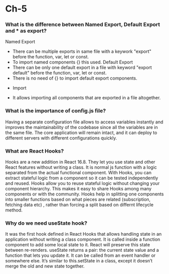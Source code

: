 # Ch-5

### What is the difference between Named Export, Default Export and * as export?
Named Export
- There can be multiple exports in same file with a keywork "export" before the function, var, let or const.
- To import named components {} this used.
Default Export
- There can be only one default export in a file with keyword "export default" before the function, var, let or const.
- There is no need of {} to import default export components.

* Import
- It allows importing all components that are exported in a file altogether.


### What is the importance of config.js file?
Having a separate configuration file allows to access variables instantly and improves the maintainability of the codebase since all the variables are in the same file. The core application will remain intact, and it can deploy to different servers with different configurations quickly.

### What are React Hooks?
Hooks are a new addition in React 16.8. They let you use state and other React features without writing a class.
It is normal js function with a logic separated from the actual functional component.
With Hooks, you can extract stateful logic from a component so it can be tested independently and reused. Hooks allow you to reuse stateful logic without changing your component hierarchy. This makes it easy to share Hooks among many components or with the community.
Hooks help in splitting one components into smaller functions based on what pieces are related (subscription, fetching data etc) , rather than forcing a split based on differnt lifecycle method.

### Why do we need useState hook?
It was the first hook defined in React Hooks that allows handling state in an application without writing a class component.
It is called inside a function component to add some local state to it. React will preserve this state between re-renders. useState returns a pair: the current state value and a function that lets you update it. It can be called from an event handler or somewhere else. It’s similar to this.setState in a class, except it doesn’t merge the old and new state together. 
